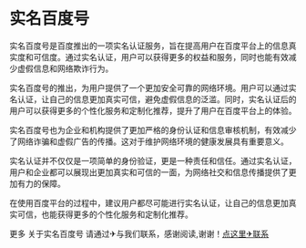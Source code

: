 # 实名百度号

实名百度号是百度推出的一项实名认证服务，旨在提高用户在百度平台上的信息真实度和可信度。通过实名认证，用户可以获得更多的权益和服务，同时也能有效减少虚假信息和网络欺诈行为。

实名百度号的推出，为用户提供了一个更加安全可靠的网络环境。用户可以通过实名认证，让自己的信息更加真实可信，避免虚假信息的泛滥。同时，实名认证后的用户可以获得更多的个性化服务和定制化推荐，提升了用户在百度平台上的体验。

实名百度号也为企业和机构提供了更加严格的身份认证和信息审核机制，有效减少了网络诈骗和虚假广告的传播。这对于维护网络环境的健康发展具有重要意义。

实名认证并不仅仅是一项简单的身份验证，更是一种责任和信任。通过实名认证，用户和企业都可以展现出更加真实和可信的一面，为网络社交和信息传播提供了更加有力的保障。

在使用百度平台的过程中，建议用户都尽可能进行实名认证，让自己的信息更加真实可信，也能获得更多的个性化服务和定制化推荐。

更多 关于实名百度号 请通过✈与我们联系，感谢阅读,谢谢！[点这里✈联系](https://ads.k02.cc)